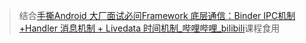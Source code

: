 > 结合[手撕Android 大厂面试必问Framework 底层通信：Binder IPC机制+Handler 消息机制 + Livedata 时间机制_哔哩哔哩_bilibili](https://www.bilibili.com/video/BV1tA4y1f7cf/?spm_id_from=333.337.search-card.all.click&vd_source=acb61e4b6fa95ff36b3893f0e348be69)课程食用

